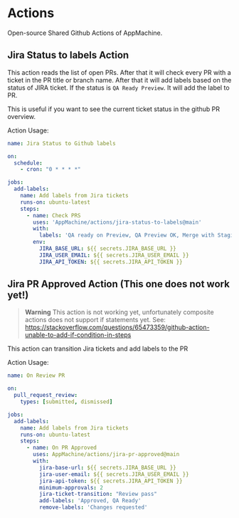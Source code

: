 # Actions

Open-source Shared Github Actions of AppMachine.

## Jira Status to labels Action

This action reads the list of open PRs. After that it will check every PR with a ticket in the PR title or branch name. After that it will add labels based on the status of JIRA ticket. If the status is `QA Ready Preview`. It will add the label to PR.

This is useful if you want to see the current ticket status in the github PR overview.

Action Usage:

```yml
name: Jira Status to Github labels

on:
  schedule:
    - cron: "0 * * * *"

jobs:
  add-labels:
    name: Add labels from Jira tickets
    runs-on: ubuntu-latest
    steps:
      - name: Check PRS
        uses: 'AppMachine/actions/jira-status-to-labels@main'
        with:
          labels: 'QA ready on Preview, QA Preview OK, Merge with Staging, QA Fail'
        env:
          JIRA_BASE_URL: ${{ secrets.JIRA_BASE_URL }}
          JIRA_USER_EMAIL: ${{ secrets.JIRA_USER_EMAIL }}
          JIRA_API_TOKEN: ${{ secrets.JIRA_API_TOKEN }}
```

## Jira PR Approved Action (This one does not work yet!)

> **Warning**
> This action is not working yet, unfortunately composite actions does not support if statements yet.
> See: https://stackoverflow.com/questions/65473359/github-action-unable-to-add-if-condition-in-steps

This action can transition Jira tickets and add labels to the PR

Action Usage:

```yml
name: On Review PR

on:
  pull_request_review:
    types: [submitted, dismissed]

jobs:
  add-labels:
    name: Add labels from Jira tickets
    runs-on: ubuntu-latest
    steps:
      - name: On PR Approved
        uses: AppMachine/actions/jira-pr-approved@main
        with:
          jira-base-url: ${{ secrets.JIRA_BASE_URL }}
          jira-user-email: ${{ secrets.JIRA_USER_EMAIL }}
          jira-api-token: ${{ secrets.JIRA_API_TOKEN }}
          minimum-approvals: 2
          jira-ticket-transition: "Review pass"
          add-labels: 'Approved, QA Ready'
          remove-labels: 'Changes requested'
```

